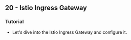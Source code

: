 ## 20 - Istio Ingress Gateway
### Tutorial
- Let's dive into the Istio Ingress Gateway and configure it.